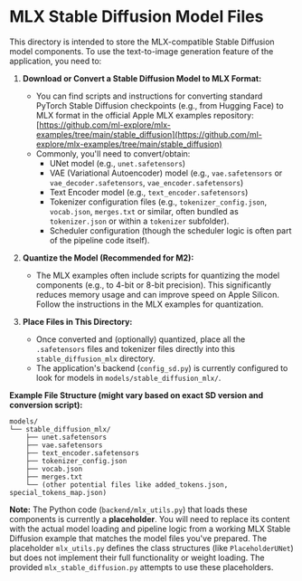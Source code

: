 # MLX Stable Diffusion Model Files

This directory is intended to store the MLX-compatible Stable Diffusion model components.
To use the text-to-image generation feature of the application, you need to:

1.  **Download or Convert a Stable Diffusion Model to MLX Format:**
    *   You can find scripts and instructions for converting standard PyTorch Stable Diffusion checkpoints (e.g., from Hugging Face) to MLX format in the official Apple MLX examples repository: [https://github.com/ml-explore/mlx-examples/tree/main/stable_diffusion](https://github.com/ml-explore/mlx-examples/tree/main/stable_diffusion)
    *   Commonly, you'll need to convert/obtain:
        *   UNet model (e.g., `unet.safetensors`)
        *   VAE (Variational Autoencoder) model (e.g., `vae.safetensors` or `vae_decoder.safetensors`, `vae_encoder.safetensors`)
        *   Text Encoder model (e.g., `text_encoder.safetensors`)
        *   Tokenizer configuration files (e.g., `tokenizer_config.json`, `vocab.json`, `merges.txt` or similar, often bundled as `tokenizer.json` or within a `tokenizer` subfolder).
        *   Scheduler configuration (though the scheduler logic is often part of the pipeline code itself).

2.  **Quantize the Model (Recommended for M2):**
    *   The MLX examples often include scripts for quantizing the model components (e.g., to 4-bit or 8-bit precision). This significantly reduces memory usage and can improve speed on Apple Silicon. Follow the instructions in the MLX examples for quantization.

3.  **Place Files in This Directory:**
    *   Once converted and (optionally) quantized, place all the `.safetensors` files and tokenizer files directly into this `stable_diffusion_mlx` directory.
    *   The application's backend (`config_sd.py`) is currently configured to look for models in `models/stable_diffusion_mlx/`.

**Example File Structure (might vary based on exact SD version and conversion script):**
```
models/
└── stable_diffusion_mlx/
    ├── unet.safetensors
    ├── vae.safetensors
    ├── text_encoder.safetensors
    ├── tokenizer_config.json
    ├── vocab.json
    ├── merges.txt
    └── (other potential files like added_tokens.json, special_tokens_map.json)
```

**Note:** The Python code (`backend/mlx_utils.py`) that loads these components is currently a **placeholder**. You will need to replace its content with the actual model loading and pipeline logic from a working MLX Stable Diffusion example that matches the model files you've prepared. The placeholder `mlx_utils.py` defines the class structures (like `PlaceholderUNet`) but does not implement their full functionality or weight loading. The provided `mlx_stable_diffusion.py` attempts to use these placeholders.
